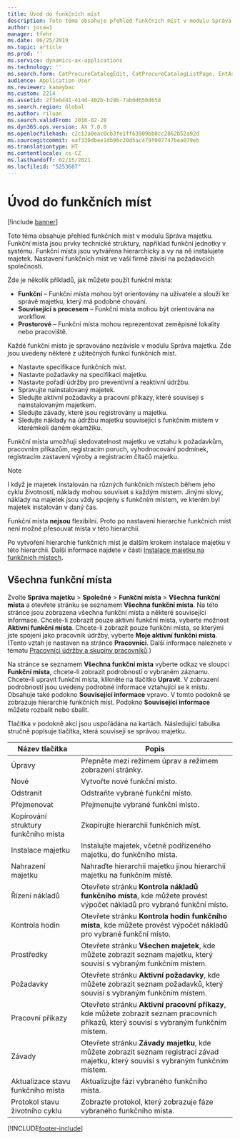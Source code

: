 ```yaml
---
title: Úvod do funkčních míst
description: Toto téma obsahuje přehled funkčních míst v modulu Správa majetku.
author: josaw1
manager: tfehr
ms.date: 06/25/2019
ms.topic: article
ms.prod: ''
ms.service: dynamics-ax-applications
ms.technology: ''
ms.search.form: CatProcureCatalogEdit, CatProcureCatalogListPage, EntAssetFunctionalLocationEditSubLocations, EntAssetFunctionalLocationLookup, EntAssetFunctionalLocationRename, EntAssetFunctionalLocation
audience: Application User
ms.reviewer: kamaybac
ms.custom: 2214
ms.assetid: 2f3e0441-414d-402b-b28b-7ab0d650d658
ms.search.region: Global
ms.author: riluan
ms.search.validFrom: 2016-02-28
ms.dyn365.ops.version: AX 7.0.0
ms.openlocfilehash: c2c13a0eac0cb3fe1ff63909bb8cc2862b52a92d
ms.sourcegitcommit: eaf330dbee1db96c20d5ac479f007747bea079eb
ms.translationtype: HT
ms.contentlocale: cs-CZ
ms.lasthandoff: 02/15/2021
ms.locfileid: "5253607"
---
```

# <a name="introduction-to-functional-locations"></a>Úvod do funkčních míst

[!include [banner](../../includes/banner.md)]

 

Toto téma obsahuje přehled funkčních míst v modulu Správa majetku. Funkční místa jsou prvky technické struktury, například funkční jednotky v systému. Funkční místa jsou vytvářena hierarchicky a vy na ně instalujete majetek. Nastavení funkčních míst ve vaší firmě závisí na požadavcích společnosti.

Zde je několik příkladů, jak můžete použít funkční místa:

- **Funkční** – Funkční místa mohou být orientovány na uživatele a slouží ke správě majetku, který má podobné chování.
- **Související s procesem** – Funkční místa mohou být orientována na workflow.
- **Prostorové** – Funkční místa mohou reprezentovat zeměpisné lokality nebo pracoviště.

Každé funkční místo je spravováno nezávisle v modulu Správa majetku. Zde jsou uvedeny některé z užitečných funkcí funkčních míst.

- Nastavte specifikace funkčních míst.
- Nastavte požadavky na specifikaci majetku.
- Nastavte pořadí údržby pro preventivní a reaktivní údržbu.
- Spravujte nainstalovaný majetek.
- Sledujte aktivní požadavky a pracovní příkazy, které souvisejí s nainstalovaným majetkem.
- Sledujte závady, které jsou registrovány u majetku.
- Sledujte náklady na údržbu majetku související s funkčním místem v kterémkoli daném okamžiku.

Funkční místa umožňují sledovatelnost majetku ve vztahu k požadavkům, pracovním příkazům, registracím poruch, vyhodnocování podmínek, registracím zastavení výroby a registracím čítačů majetku.

> [!NOTE]
> I když je majetek instalován na různých funkčních místech během jeho cyklu životnosti, náklady mohou souviset s každým místem. Jinými slovy, náklady na majetek jsou vždy spojeny s funkčním místem, ve kterém byl majetek instalován v daný čas.

Funkční místa **nejsou** flexibilní. Proto po nastavení hierarchie funkčních míst není možné přesouvat místa v této hierarchii. 

Po vytvoření hierarchie funkčních míst je dalším krokem instalace majetku v této hierarchii. Další informace najdete v části [Instalace majetku na funkčních místech](../functional-locations/install-objects-on-functional-locations.md).

## <a name="all-functional-locations"></a>Všechna funkční místa

Zvolte **Správa majetku** \> **Společné** \> **Funkční místa** \> **Všechna funkční místa** a otevřete stránku se seznamem **Všechna funkční místa**. Na této stránce jsou zobrazena všechna funkční místa a některé související informace. Chcete-li zobrazit pouze aktivní funkční místa, vyberte možnost **Aktivní funkční místa**. Chcete-li zobrazit pouze funkční místa, se kterými jste spojeni jako pracovník údržby, vyberte **Moje aktivní funkční místa**. (Tento vztah je nastaven na stránce **Pracovníci**. Další informace naleznete v tématu [Pracovníci údržby a skupiny pracovníků](../setup-for-objects/workers-and-worker-groups.md).)

Na stránce se seznamem **Všechna funkční místa** vyberte odkaz ve sloupci **Funkční místa**, chcete-li zobrazit podrobnosti o vybraném záznamu. Chcete-li upravit funkční místa, klikněte na tlačítko **Upravit**. V zobrazení podrobností jsou uvedeny podrobné informace vztahující se k místu. Obsahuje také podokno **Související informace** vpravo. V tomto podokně se zobrazuje hierarchie funkčních míst. Podokno **Související informace** můžete rozbalit nebo sbalit.

Tlačítka v podokně akcí jsou uspořádána na kartách. Následující tabulka stručně popisuje tlačítka, která souvisejí se správou majetku.

| Název tlačítka                         | Popis                                                                                                                                  |
|-------------------------------------|----------------------------------------------------------------------------------------------------------------------------------------------|
| Úpravy                                | Přepněte mezi režimem úprav a režimem zobrazení stránky.                                                                                         |
| Nové                                 | Vytvořte nové funkční místo.                                                                                                            |
| Odstranit                              | Odstraňte vybrané funkční místo.                                                                                                     |
| Přejmenovat                              | Přejmenujte vybrané funkční místo.                                                                                                     |
| Kopírování struktury funkčního místa  | Zkopírujte hierarchii funkčních míst.                                                                                                      |
| Instalace majetku                       | Instalujte majetek, včetně podřízeného majetku, do funkčního místa.                                                                        |
| Nahrazení majetku                       | Nahraďte hierarchii majetku jinou hierarchií majetku na funkčním místě.                                                         |
| Řízení nákladů                        | Otevřete stránku **Kontrola nákladů funkčního místa**, kde můžete provést výpočet nákladů pro vybrané funkční místo.                |
| Kontrola hodin                        | Otevřete stránku **Kontrola hodin funkčního místa**, kde můžete provést výpočet nákladů pro vybrané funkční místo.                |
| Prostředky                              | Otevřete stránku **Všechen majetek**, kde můžete zobrazit seznam majetku, který souvisí s vybraným funkčním místem.                      |
| Požadavky                            | Otevřete stránku **Aktivní požadavky**, kde můžete zobrazit seznam požadavků, který souvisí s vybraným funkčním místem.               |
| Pracovní příkazy                         | Otevřete stránku **Aktivní pracovní příkazy**, kde můžete zobrazit seznam pracovních příkazů, který souvisí s vybraným funkčním místem.         |
| Závady                              | Otevřete stránku **Závady majetku**, kde můžete zobrazit seznam registrací závad majetku, který souvisí s vybraným funkčním místem. |
| Aktualizace stavu funkčního místa    | Aktualizujte fázi vybraného funkčního místa.                                                                                        |
| Protokol stavu životního cyklu                 | Zobrazte protokol, který zobrazuje fáze vybraného funkčního místa.                                                                        |


[!INCLUDE[footer-include](../../../includes/footer-banner.md)]